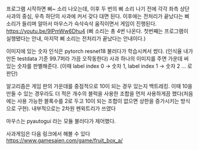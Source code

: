 프로그램 시작하면 삐~ 소리 나오는데, 이후 두 번의 삐 소리 나기 전에 각각 좌측 상단 사과의 중심, 우측 하단의 사과에 커서 갖다 대면 된다. 이후에는 전처리가 끝났다는 삐 소리가 들리며 알아서 마우스가 슥삭슥삭 움직이면서 게임이 진행된다.
https://youtu.be/9lPmWw6Dhu4
(삐 소리는 총 4번 나온다. 첫번째는 프로그램이 실행됐다는 안내, 마지막 삐 소리는 전처리가 끝났다는 안내이다.)

이미지에 있는 숫자 인식은 pytorch resnet18 불러다가 학습시켜서 썼다.
(인식율 내가 만든 testdata 기준 99.7퍼라 가끔 오작동한다)
사과 하나의 이미지를 주면 가운데 써 있는 숫자를 판별해준다.
(이때 label index 0 -> 숫자 1, label index 1 -> 숫자 2 ... 로 판단)

알고리즘은 게임 판의 가운데를 중점적으로 10이 되는 경우 있는지 백트레킹. 이때 10을 만들 수 있는 경우라도 더 적은 개수의 블럭을 사용한 조합을 먼저 사용하게끔 했다(처음에는 사용 가능한 블록수를 2로 두고 10이 되는 조합이 없으면 상한을 증가시키는 방식으로 구현). 내부적으로는 2차원 펜윅트리가 쓰였다

마우스는 pyautogui 라는 모듈 불러다가 제어했다.

사과게임은 다음 링크에서 해볼 수 있다
https://www.gamesaien.com/game/fruit_box_a/